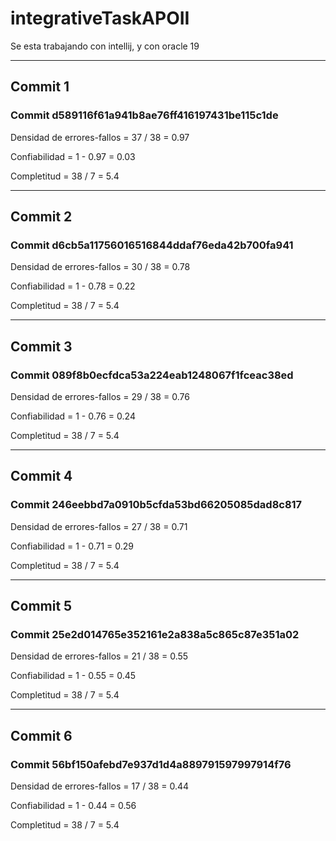 # integrativeTaskAPOII
Se esta trabajando con intellij, y con oracle 19

-------------------------------------------------------------------
## Commit 1 

### Commit d589116f61a941b8ae76ff416197431be115c1de  

Densidad de errores-fallos = 37 / 38 = 0.97  

Confiabilidad = 1 - 0.97 = 0.03  

Completitud = 38 / 7 = 5.4

-------------------------------------------------------------------
## Commit 2

### Commit d6cb5a11756016516844ddaf76eda42b700fa941  

Densidad de errores-fallos = 30 / 38 = 0.78  

Confiabilidad = 1 - 0.78 = 0.22 

Completitud = 38 / 7 = 5.4

-------------------------------------------------------------------
## Commit 3

### Commit 089f8b0ecfdca53a224eab1248067f1fceac38ed  

Densidad de errores-fallos = 29 / 38 = 0.76 

Confiabilidad = 1 - 0.76 = 0.24  

Completitud = 38 / 7 = 5.4

-------------------------------------------------------------------
## Commit 4

### Commit 246eebbd7a0910b5cfda53bd66205085dad8c817  

Densidad de errores-fallos = 27 / 38 = 0.71

Confiabilidad = 1 - 0.71 = 0.29

Completitud = 38 / 7 = 5.4

-------------------------------------------------------------------
## Commit 5

### Commit 25e2d014765e352161e2a838a5c865c87e351a02  

Densidad de errores-fallos = 21 / 38 = 0.55

Confiabilidad = 1 - 0.55 = 0.45

Completitud = 38 / 7 = 5.4

-------------------------------------------------------------------
## Commit 6

### Commit 56bf150afebd7e937d1d4a889791597997914f76  

Densidad de errores-fallos = 17 / 38 = 0.44

Confiabilidad = 1 - 0.44 = 0.56

Completitud = 38 / 7 = 5.4

